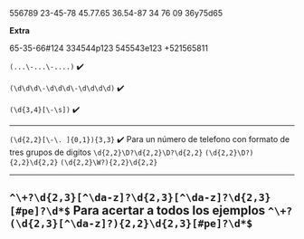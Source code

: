 556789
23-45-78
45.77.65
36.54-87
34 76 09
36y75d65

**Extra**

65-35-66#124
334544p123
545543e123
+521565811

`(...\-...\-....)` ✔️

`(\d\d\d\-\d\d\d\-\d\d\d\d)` ✔️

`(\d{3,4}[\-\s])` ✔️
***
`(\d{2,2}[\-\. ]{0,1}){3,3}` ✔️ Para un número de telefono con formato de tres grupos de digitos
`\d{2,2}\D?\d{2,2}\D?\d{2,2}`
`(\d{2,2}\D?){2,2}\d{2,2}`
`(\d{2,2}\W?){2,2}\d{2,2}`
***
`^\+?\d{2,3}[^\da-z]?\d{2,3}[^\da-z]?\d{2,3}[#pe]?\d*$` Para acertar a todos los ejemplos
`^\+?(\d{2,3}[^\da-z]?){2,2}\d{2,3}[#pe]?\d*$`
---
